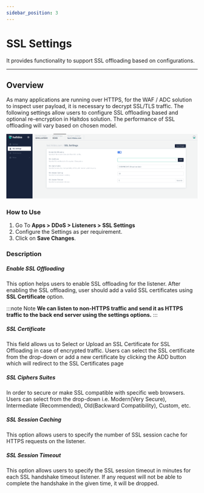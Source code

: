 ```yaml
---
sidebar_position: 3
---
```


# SSL Settings
It provides functionality to support SSL offloading based on configurations.

---

## Overview

As many applications are running over HTTPS, for the WAF / ADC solution to inspect user payload, it is necessary to decrypt SSL/TLS traffic. The following settings allow users to configure SSL offloading based and optional re-encryption in Haltdos solution. The performance of SSL offloading will vary based on chosen model.


![ssl_setting](/img/ddos/v7/docs/ssl.png)

### How to Use

1. Go To **Apps > DDoS > Listeners > SSL Settings** 
2. Configure the Settings as per requirement.
3. Click on **Save Changes**.

### Description

##### **Enable SSL Offloading**

This option helps users to enable SSL offloading for the listener. After enabling the SSL offloading, user should add a valid SSL certificates using **SSL Certificate** option.

:::note Note
**We can listen to non-HTTPS traffic and send it as HTTPS traffic to the back end server using the settings options.**
:::

##### **SSL Certificate**
This field allows us to Select or Upload an SSL Certificate for SSL Offloading in case of encrypted traffic. Users can select the SSL certificate from the drop-down or add a new certificate by clicking the ADD button which will redirect to the SSL Certificates page

##### **SSL Ciphers Suites** 
In order to secure or make SSL compatible with specific web browsers. Users can select from the drop-down i.e. Modern(Very Secure), Intermediate (Recommended),  Old(Backward Compatibility), Custom, etc.

##### **SSL Session Caching**
This option allows users to specify the number of SSL session cache for HTTPS requests on the listener.

##### **SSL Session Timeout**
This option allows users to specify the SSL session timeout in minutes for each SSL handshake timeout listener. If any request will not be able to complete the handshake in the given time, it will be dropped.
